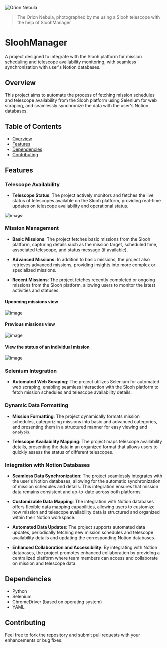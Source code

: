 ![Orion Nebula](https://github.com/user-attachments/assets/634aec39-6c9e-4e73-a308-52bcdad85796)
>The Orion Nebula, photographed by me using a Slooh telescope with the help of SloohManager

# SloohManager

A project designed to integrate with the Slooh platform for mission scheduling and telescope availability monitoring, with seamless synchronization with user's Notion databases.

## Overview

This project aims to automate the process of fetching mission schedules and telescope availability from the Slooh platform using Selenium for web scraping, and seamlessly synchronize the data with the user's Notion databases.

## Table of Contents

- [Overview](#overview)
- [Features](#features)
- [Dependencies](#dependencies)
- [Contributing](#contributing)

## Features

### Telescope Availability

- **Telescope Status**: The project actively monitors and fetches the live status of telescopes available on the Slooh platform, providing real-time updates on telescope availability and operational status.

![image](https://github.com/maxk7/SloohManager/assets/43018603/171c8930-bba6-4eb3-89e3-a6fc8af8afa8)

### Mission Management

- **Basic Missions**: The project fetches basic missions from the Slooh platform, capturing details such as the mission target, scheduled time, associated telescope, and status message (if available).
  
- **Advanced Missions**: In addition to basic missions, the project also retrieves advanced missions, providing insights into more complex or specialized missions.
  
- **Recent Missions**: The project fetches recently completed or ongoing missions from the Slooh platform, allowing users to monitor the latest activities and statuses.

#### Upcoming missions view
![image](https://github.com/maxk7/SloohManager/assets/43018603/d3007106-2619-4298-83cc-6c28aec11899)

#### Previous missions view
![image](https://github.com/maxk7/SloohManager/assets/43018603/d652229a-ba1e-4631-b08f-15e874e6a3de)

#### View the status of an individual mission
![image](https://github.com/maxk7/SloohManager/assets/43018603/2bdaab2a-ba97-46b5-bb8b-7ba000f39587)

### Selenium Integration

- **Automated Web Scraping**: The project utilizes Selenium for automated web scraping, enabling seamless interaction with the Slooh platform to fetch mission schedules and telescope availability details.

### Dynamic Data Formatting

- **Mission Formatting**: The project dynamically formats mission schedules, categorizing missions into basic and advanced categories, and presenting them in a structured manner for easy viewing and analysis.

- **Telescope Availability Mapping**: The project maps telescope availability details, presenting the data in an organized format that allows users to quickly assess the status of different telescopes.

### Integration with Notion Databases

- **Seamless Data Synchronization**: The project seamlessly integrates with the user's Notion databases, allowing for the automatic synchronization of mission schedules and details. This integration ensures that mission data remains consistent and up-to-date across both platforms.

- **Customizable Data Mapping**: The integration with Notion databases offers flexible data mapping capabilities, allowing users to customize how mission and telescope availability data is structured and organized within their Notion workspace.

- **Automated Data Updates**: The project supports automated data updates, periodically fetching new mission schedules and telescope availability details and updating the corresponding Notion databases.

- **Enhanced Collaboration and Accessibility**: By integrating with Notion databases, the project promotes enhanced collaboration by providing a centralized platform where team members can access and collaborate on mission and telescope data.

## Dependencies

- Python
- Selenium
- ChromeDriver (based on operating system)
- YAML

## Contributing
Feel free to fork the repository and submit pull requests with your enhancements or bug fixes.
